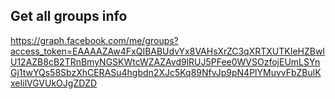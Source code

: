 ## Get all groups info

https://graph.facebook.com/me/groups?access_token=EAAAAZAw4FxQIBABUdvYx8VAHsXrZC3qXRTXUTKIeHZBwlU12AZB8cB2TRnBmyNGSKWtcWZAZAvd9lRUJ5PFee0WVSOzfojEUmLSYnGj1twYQs58SbzXhCERASu4hgbdn2XJc5Kq89NfvJp9pN4PlYMuvvFbZBulKxeIilVGVUkOJgZDZD

